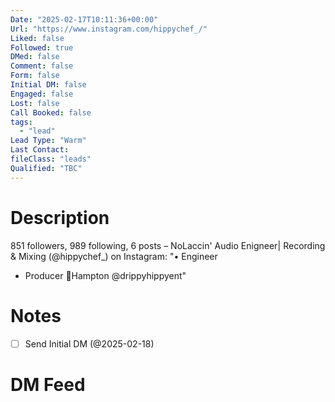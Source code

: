 ```yaml
---
Date: "2025-02-17T10:11:36+00:00"
Url: "https://www.instagram.com/hippychef_/"
Liked: false
Followed: true
DMed: false
Comment: false
Form: false
Initial DM: false
Engaged: false
Lost: false
Call Booked: false
tags:
  - "lead"
Lead Type: "Warm"
Last Contact:
fileClass: "leads"
Qualified: "TBC"
---
```

# Description
851 followers, 989 following, 6 posts – NoLaccin' Audio Enigneer| Recording & Mixing (@hippychef_) on Instagram: "• Engineer
- Producer
📍Hampton
 @drippyhippyent"
# Notes
- [ ] Send Initial DM (@2025-02-18)
# DM Feed